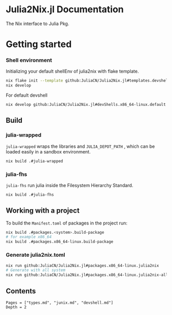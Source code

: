 # Julia2Nix.jl Documentation

The Nix interface to Julia Pkg.

# Getting started

### Shell environment
Initializing your default shellEnv of julia2nix with flake template.

```sh
nix flake init --template github:JuliaCN/Julia2Nix.jl#templates.devshell
nix develop
```

For default devshell
```sh
nix develop github:JuliaCN/Julia2Nix.jl#devShells.x86_64-linux.default
```

## Build

### julia-wrapped
`julia-wrapped` wraps the libraries and `JULIA_DEPOT_PATH`
, which can be loaded easily in a sandbox environment.
```sh
nix build .#julia-wrapped
```

### julia-fhs
`julia-fhs` run julia inside the Filesystem Hierarchy Standard.
```sh
nix build .#julia-fhs
```

## Working with a project
To build the `Manifest.toml` of packages in the project run:

```sh
nix build .#packages.<system>.build-package
# for example x86_64
nix build .#packages.x86_64-linux.build-package
```

### Generate julia2nix.toml

```sh
nix run github:JuliaCN/Julia2Nix.jl#packages.x86_64-linux.julia2nix 
# Generate with all system
nix run github:JuliaCN/Julia2Nix.jl#packages.x86_64-linux.julia2nix-all
```


## Contents
```@contents
Pages = ["types.md", "junix.md", "devshell.md"]
Depth = 2
```
